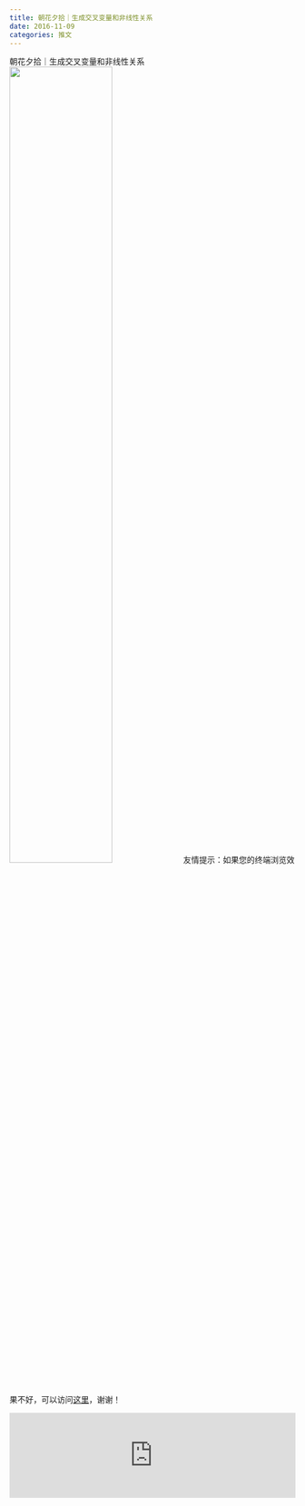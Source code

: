 ```yaml
---
title: 朝花夕拾｜生成交叉变量和非线性关系
date: 2016-11-09
categories: 推文
---
```

朝花夕拾｜生成交叉变量和非线性关系
<img src="http://mmbiz.qpic.cn/mmbiz_jpg/ACviaWTBFxha56ibskUBCVq6gZ5EgqbgzYEnJFvWUYib1LG42lv5V9FGFadycTSzqQa6ibn1oFlyXtyDlDK4ia1fq4Q/0?wx_fmt.jpeg" style="width: 60%; height: auto;"/><!--more-->
友情提示：如果您的终端浏览效果不好，可以访问[这里](https://stata-club.github.io/stata_article/2016-11-09.html)，谢谢！
<iframe src="https://stata-club.github.io/stata_article/2016-11-09.html" id="iframepage" frameborder="0" scrolling="no" marginheight="0" marginwidth="0" width="100%" onLoad="iFrameHeight()"></iframe>
<script type="text/javascript" language="javascript">
function iFrameHeight() {
var ifm= document.getElementById("iframepage");
var subWeb = document.frames ? document.frames["iframepage"].document : ifm.contentDocument;   
if(ifm != null && subWeb != null) {
 ifm.height = subWeb.body.scrollHeight;
} 
} 
</script> 